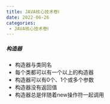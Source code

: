 ```yaml
---
title: JAVA核心技术卷Ⅰ
date: 2022-06-26
categories:
 - JAVA核心技术卷Ⅰ
---
```


##### 构造器

- 构造器与类同名
- 每个类都可以有一个以上的构造器
- 构造器可以有0个、1个或多个参数
- 构造器没有返回值
- 构造器总是伴随着new操作符一起调用